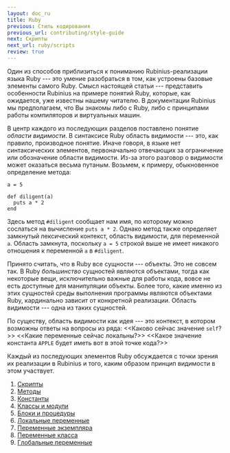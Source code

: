 ```yaml
---
layout: doc_ru
title: Ruby
previous: Стиль кодирования
previous_url: contributing/style-guide
next: Скрипты
next_url: ruby/scripts
review: true
---
```


Один из способов приблизиться к пониманию Rubinius-реализации языка Ruby ---
это умение разобраться в том, как устроены базовые элементы самого Ruby. Смысл
настоящей статьи --- представить особенности Rubinius на примере понятий
Ruby, которые, как ожидается, уже известны нашему читателю. В документации
Rubinius мы предполагаем, что Вы знакомы либо с Ruby, либо с принципами работы
компиляторов и виртуальных машин.

В центр каждого из последующих разделов поставлено понятие
_области видимости_. В синтаксисе Ruby область видимости --- это, как правило,
производное понятие. Иначе говоря, в языке нет синтаксических элементов,
первоначально отвечающих за ограничение или обозначение области видимости.
Из-за этого разговор о видимости может оказаться весьма путаным. Возьмем, к
примеру, обыкновенное определение метода:

    a = 5

    def diligent(a)
      puts a * 2
    end

Здесь метод `#diligent` сообщает нам имя, по которому можно сослаться на
вычисление `puts a * 2`. Однако метод также определяет замкнутый лексический
контекст, область видимости, для переменной `a`. Область замкнута, поскольку
`a = 5` строкой выше не имеет никакого отношения к переменной `a` в
`#diligent`.

Принято считать, что в Ruby все сущности --- объекты. Это не совсем так. В
Ruby _большинство_ сущностей являются объектами, тогда как некоторые вещи,
исключительно важные для работы кода, вовсе не есть доступные для манипуляции
объекты.  Более того, какие именно из этих сущностей среды выполнения
программы являются объектами Ruby, кардинально зависит от конкретной
реализации. Область видимости --- одна из таких сущностей.

По существу, область видимости как идея --- это контекст, в котором возможны
ответы на вопросы из ряда: <<Каково сейчас значение `self`?>> <<Какие
переменные сейчас локальны?>> <<Какое значение константа `APPLE` будет иметь
вот в этой точке кода?>>

Каждый из последующих элементов Ruby обсуждается с точки зрения их реализации
в Rubinius и того, каким образом принцип видимости в этом участвует.

1. [Скрипты](/doc/ru/ruby/scripts/)
2. [Методы](/doc/ru/ruby/methods/)
3. [Константы](/doc/ru/ruby/constants/)
4. [Классы и модули](/doc/ru/ruby/classes-and-modules/)
5. [Блоки и процедуры](/doc/ru/ruby/blocks-and-procs/)
6. [Локальные переменные](/doc/ru/ruby/local-variables/)
7. [Переменные экземпляра](/doc/ru/ruby/instance-variables/)
8. [Переменные класса](/doc/ru/ruby/class-variables/)
9. [Глобальные переменные](/doc/ru/ruby/global-variables/)
